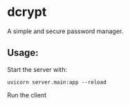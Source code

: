 # dcrypt
 A simple and secure password manager.


## Usage:

Start the server with:
```
uvicorn server.main:app --reload
```

Run the client